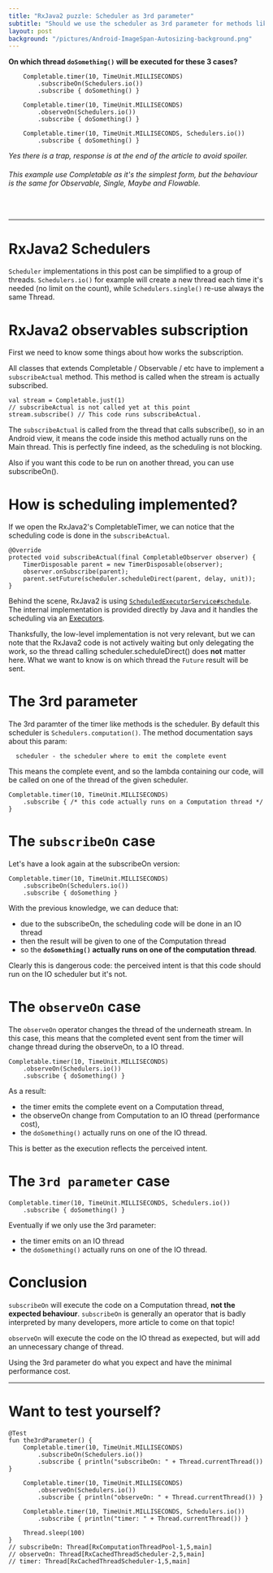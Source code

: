 ```yaml
---
title: "RxJava2 puzzle: Scheduler as 3rd parameter"
subtitle: "Should we use the scheduler as 3rd parameter for methods like timer/interval?"
layout: post
background: "/pictures/Android-ImageSpan-Autosizing-background.png"
---
```


**On which thread `doSomething()` will be executed for these 3 cases?**

```
    Completable.timer(10, TimeUnit.MILLISECONDS)
        .subscribeOn(Schedulers.io())
        .subscribe { doSomething() }
```
```
    Completable.timer(10, TimeUnit.MILLISECONDS)
        .observeOn(Schedulers.io())
        .subscribe { doSomething() }
```
```
    Completable.timer(10, TimeUnit.MILLISECONDS, Schedulers.io())
        .subscribe { doSomething() }
```


*Yes there is a trap, response is at the end of the article to avoid spoiler.*


###### This example use Completable as it's the simplest form, but the behaviour is the same for Observable, Single, Maybe and Flowable.
<br>

---

# RxJava2 Schedulers

`Scheduler` implementations in this post can be simplified to a group of threads.
`Schedulers.io()` for example will create a new thread each time it's needed (no limit on the count), while `Schedulers.single()` re-use always the same Thread.

# RxJava2 observables subscription

First we need to know some things about how works the subscription.

All classes that extends Completable / Observable / etc have to implement a `subscribeActual` method. This method is called when the stream is actually subscribed.

	val stream = Completable.just(1) 
	// subscribeActual is not called yet at this point
	stream.subscribe() // This code runs subscribeActual.

The `subscribeActual` is called from the thread that calls subscribe(), so in an Android view, it means the code inside this method actually runs on the Main thread. This is perfectly fine indeed, as the scheduling is not blocking.

Also if you want this code to be run on another thread, you can use subscribeOn().

# How is scheduling implemented?

If we open the RxJava2's CompletableTimer, we can notice that the scheduling code is done in the `subscribeActual`. 

    @Override
    protected void subscribeActual(final CompletableObserver observer) {
        TimerDisposable parent = new TimerDisposable(observer);
        observer.onSubscribe(parent);
        parent.setFuture(scheduler.scheduleDirect(parent, delay, unit));
    }

Behind the scene, RxJava2 is using [`ScheduledExecutorService#schedule`](https://docs.oracle.com/javase/7/docs/api/java/util/concurrent/ScheduledExecutorService.html#schedule(java.lang.Runnable,%20long,%20java.util.concurrent.TimeUnit)). The internal implementation is provided directly by Java and it handles the scheduling via an [Executors](https://docs.oracle.com/javase/7/docs/api/java/util/concurrent/Executors.html).

Thanksfully, the low-level implementation is not very relevant, but we can note that the RxJava2 code is not actively waiting but only delegating the work, so the thread calling scheduler.scheduleDirect() does **not** matter here. What we want to know is on which thread the `Future` result will be sent.

# The 3rd parameter

The 3rd paramter of the timer like methods is the scheduler. By default this scheduler is `Schedulers.computation()`. The method documentation says about this param:

```text
  scheduler - the scheduler where to emit the complete event
```

This means the complete event, and so the lambda containing our code, will be called on one of the thread of the given scheduler.

    Completable.timer(10, TimeUnit.MILLISECONDS)
        .subscribe { /* this code actually runs on a Computation thread */ }

# The `subscribeOn` case

Let's have a look again at the subscribeOn version:

    Completable.timer(10, TimeUnit.MILLISECONDS)
        .subscribeOn(Schedulers.io())
        .subscribe { doSomething }

With the previous knowledge, we can deduce that:
- due to the subscribeOn, the scheduling code will be done in an IO thread
- then the result will be given to one of the Computation thread
- so the **`doSomething()` actually runs on one of the computation thread**.

Clearly this is dangerous code: the perceived intent is that this code should run on the IO scheduler but it's not.

# The `observeOn` case

The `observeOn` operator changes the thread of the underneath stream. 
In this case, this means that the completed event sent from the timer will change thread during the observeOn, to a IO thread.

    Completable.timer(10, TimeUnit.MILLISECONDS)
        .observeOn(Schedulers.io())
        .subscribe { doSomething() }

As a result:
- the timer emits the complete event on a Computation thread,
- the observeOn change from Computation to an IO thread (performance cost),
- the `doSomething()` actually runs on one of the IO thread.

This is better as the execution reflects the perceived intent.

# The `3rd parameter` case

    Completable.timer(10, TimeUnit.MILLISECONDS, Schedulers.io())
        .subscribe { doSomething() }

Eventually if we only use the 3rd parameter:
- the timer emits on an IO thread
- the `doSomething()` actually runs on one of the IO thread.


# Conclusion

`subscribeOn` will execute the code on a Computation thread, **not the expected behaviour**.
`subscribeOn` is generally an operator that is badly interpreted by many developers, more article to come on that topic!

`observeOn` will execute the code on the IO thread as exepected, but will add an unnecessary change of thread.

Using the 3rd parameter do what you expect and have the minimal performance cost.


---

# Want to test yourself?

    @Test
    fun the3rdParameter() {
        Completable.timer(10, TimeUnit.MILLISECONDS)
            .subscribeOn(Schedulers.io())
            .subscribe { println("subscribeOn: " + Thread.currentThread()) }

        Completable.timer(10, TimeUnit.MILLISECONDS)
            .observeOn(Schedulers.io())
            .subscribe { println("observeOn: " + Thread.currentThread()) }

        Completable.timer(10, TimeUnit.MILLISECONDS, Schedulers.io())
            .subscribe { println("timer: " + Thread.currentThread()) }

        Thread.sleep(100)
    }
    // subscribeOn: Thread[RxComputationThreadPool-1,5,main]
    // observeOn: Thread[RxCachedThreadScheduler-2,5,main]
    // timer: Thread[RxCachedThreadScheduler-1,5,main]

